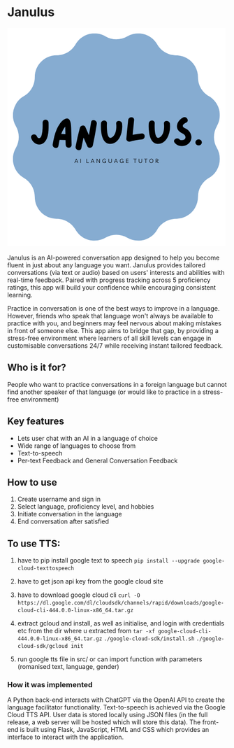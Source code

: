 # Janulus
![](https://github.com/bri-maybe/two-hackathon-2023/blob/main/JA.png)

Janulus is an AI-powered conversation app designed to help you become fluent in just about any language you want. Janulus provides tailored conversations (via text or audio) based on users' interests and abilities with real-time feedback. Paired with progress tracking across 5 proficiency ratings, this app will build your confidence while encouraging consistent learning.

Practice in conversation is one of the best ways to improve in a language. However, friends who speak that language won't always be available to practice with you, and beginners may feel nervous about making mistakes in front of someone else. This app aims to bridge that gap, by providing a stress-free environment where learners of all skill levels can engage in customisable conversations 24/7 while receiving instant tailored feedback.

## Who is it for?
People who want to practice conversations in a foreign language but cannot find another speaker of that language (or would like to practice in a stress-free environment)

## Key features
- Lets user chat with an AI in a language of choice
- Wide range of languages to choose from
- Text-to-speech
- Per-text Feedback and General Conversation Feedback

## How to use
1. Create username and sign in
2. Select language, proficiency level, and hobbies
3. Initiate conversation in the language
4. End conversation after satisfied

## To use TTS:
1. have to pip install google text to speech
    `pip install --upgrade google-cloud-texttospeech`
2. have to get json api key
    from the google cloud site
3. have to download google cloud cli
    `curl -O https://dl.google.com/dl/cloudsdk/channels/rapid/downloads/google-cloud-cli-444.0.0-linux-x86_64.tar.gz`
    
4. extract gcloud and install, as well as initialise, and login with credentials etc from the dir where u extracted from
    `tar -xf google-cloud-cli-444.0.0-linux-x86_64.tar.gz`
    `./google-cloud-sdk/install.sh`
    `./google-cloud-sdk/gcloud init`
5. run google tts file in src/ or can import function with parameters (romanised text, language, gender)


### How it was implemented
A Python back-end interacts with ChatGPT via the OpenAI API to create the language facilitator functionality. Text-to-speech is achieved via the Google Cloud TTS API. User data is stored locally using JSON files (in the full release, a web server will be hosted which will store this data). The front-end is built using Flask, JavaScript, HTML and CSS which provides an interface to interact with the application.


